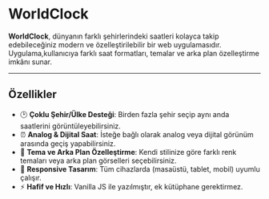 # WorldClock

**WorldClock**, dünyanın farklı şehirlerindeki saatleri kolayca takip edebileceğiniz modern ve özelleştirilebilir bir web uygulamasıdır.  
Uygulama,kullanıcıya farklı saat formatları, temalar ve arka plan özelleştirme imkânı sunar.

---

## Özellikler

- 🕑 **Çoklu Şehir/Ülke Desteği**: Birden fazla şehir seçip aynı anda saatlerini görüntüleyebilirsiniz.  
- ⏰ **Analog & Dijital Saat**: İsteğe bağlı olarak analog veya dijital görünüm arasında geçiş yapabilirsiniz.  
- 🎨 **Tema ve Arka Plan Özelleştirme**: Kendi stilinize göre farklı renk temaları veya arka plan görselleri seçebilirsiniz.  
- 📐 **Responsive Tasarım**: Tüm cihazlarda (masaüstü, tablet, mobil) uyumlu çalışır.  
- ⚡ **Hafif ve Hızlı**: Vanilla JS ile yazılmıştır, ek kütüphane gerektirmez.  
